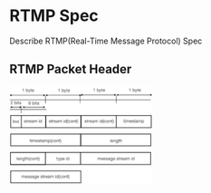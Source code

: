 # RTMP Spec
Describe RTMP(Real-Time Message Protocol) Spec

## RTMP Packet Header
<img src="../../Images/RTMP_PacketHeader.png" width="50%" height="50%" align="center">